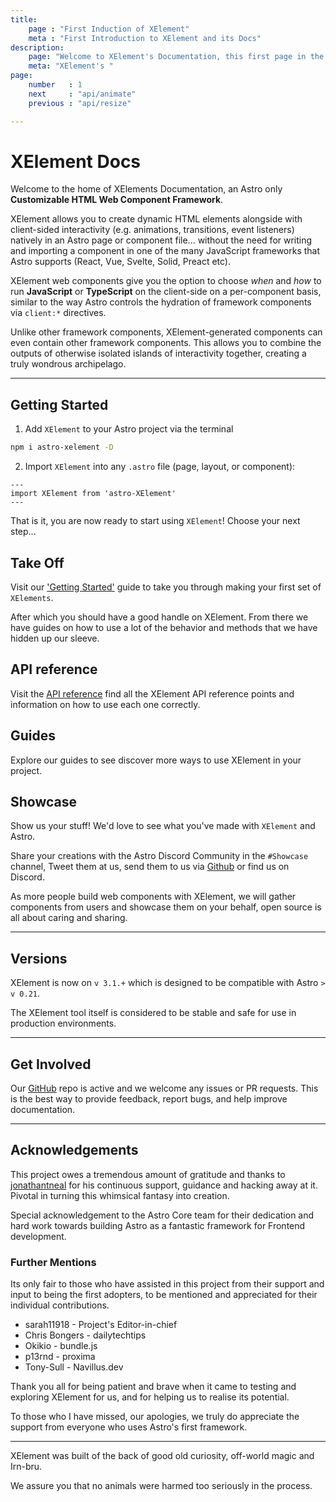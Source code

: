 ```yaml
---
title:
    page : "First Induction of XElement"
    meta : "First Introduction to XElement and its Docs"
description: 
    page: "Welcome to XElement's Documentation, this first page in the orientation of XElement is written to help onboard developers with XElement"
    meta: "XElement's "
page: 
    number   : 1
    next     : "api/animate"
    previous : "api/resize"

---
```

# XElement Docs

Welcome to the home of XElements Documentation, an Astro only **Customizable HTML Web Component Framework**.

XElement allows you to create dynamic HTML elements alongside with client-sided interactivity (e.g. animations, transitions, event listeners) natively in an Astro page or component file... without the need for writing and importing a component in one of the many JavaScript frameworks that Astro supports (React, Vue, Svelte, Solid, Preact etc).

XElement web components give you the option to choose *when* and *how* to run **JavaScript** or **TypeScript** on the client-side on a per-component basis, similar to the way Astro controls the hydration of framework components via `client:*` directives.

Unlike other framework components, XElement-generated components can even contain other framework components. This allows you to combine the outputs of otherwise isolated islands of interactivity together, creating a truly wondrous archipelago.

----------

## Getting Started

1. Add `XElement` to your Astro project via the terminal

```bash
npm i astro-xelement -D
```

2. Import `XElement` into any `.astro` file (page, layout, or component):

```astro
---
import XElement from 'astro-XElement'
---
```

That is it, you are now ready to start using `XElement`! Choose your next step...

## Take Off

Visit our ['Getting Started'](getting-started) guide to take you through making your first set of `XElements`.

After which you should have a good handle on XElement. From there we have guides on how to use a lot of the behavior and methods that we have hidden up our sleeve.

## API reference

Visit the [API reference](../api/overview) find all the XElement API reference points and information on how to use each one correctly.

## Guides

Explore our guides to see discover more ways to use XElement in your project.

## Showcase

Show us your stuff! We'd love to see what you've made with `XElement` and Astro.

Share your creations with the Astro Discord Community in the `#Showcase` channel, Tweet them at us, send them to us via [Github](https://github.com/astro-community/xelement) or find us on Discord.

As more people build web components with XElement, we will gather components from users and showcase them on your behalf, open source is all about caring and sharing.

----------

## Versions

XElement is now on `v 3.1.+` which is designed to be compatible with Astro `> v 0.21`.

The XElement tool itself is considered to be stable and safe for use in production environments.

----------

## Get Involved

Our [GitHub](https://github.com/astro-community/xelement) repo is active and we welcome any issues or PR requests. This is the best way to provide feedback, report bugs, and help improve documentation.

----------

## Acknowledgements

This project owes a tremendous amount of gratitude and thanks to [jonathantneal](https://github.com/jonathantneal) for his continuous support, guidance and hacking away at it. Pivotal in turning this whimsical fantasy into creation.

Special acknowledgement to the Astro Core team for their dedication and hard work towards building Astro as a fantastic framework for Frontend development.

### Further Mentions

Its only fair to those who have assisted in this project from their support and input to being the first adopters, to be mentioned and appreciated for their individual contributions.

- sarah11918 - Project's Editor-in-chief
- Chris Bongers - dailytechtips
- Okikio - bundle.js
- p13rnd - proxima
- Tony-Sull - Navillus.dev

Thank you all for being patient and brave when it came to testing and exploring XElement for us, and for helping us to realise its potential.

To those who I have missed, our apologies, we truly do appreciate the support from everyone who uses Astro's first framework.

----------

XElement was built of the back of good old curiosity, off-world magic and Irn-bru.

We assure you that no animals were harmed too seriously in the process.
